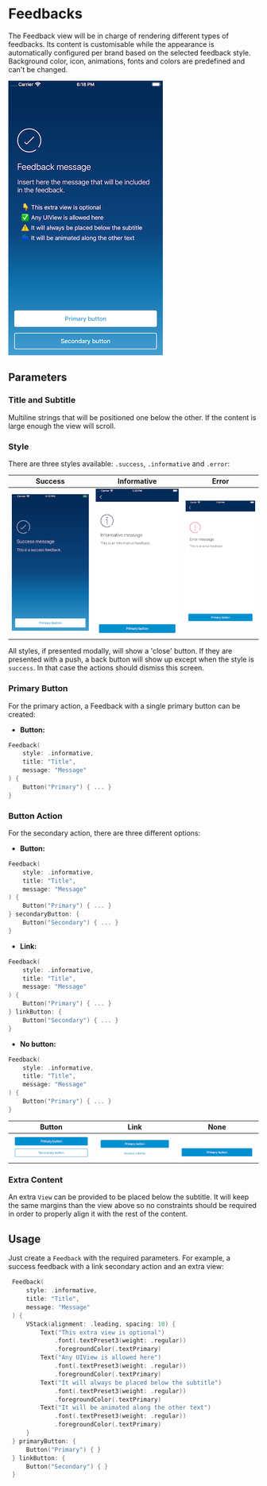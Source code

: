 #  Feedbacks

The Feedback view will be in charge of rendering different types of feedbacks. Its content is customisable while the appearance is automatically configured per brand based on the selected feedback style. Background color, icon, animations, fonts and colors are predefined and can't be changed.

![custom](./docs/images/sample.png)


## Parameters

### Title and Subtitle

Multiline strings that will be positioned one below the other. If the content is large enough the view will scroll.

### Style

There are three styles available: `.success`, `.informative` and `.error`:

| Success     | Informative     | Error     |
|-------------|-----------------|-----------|
| ![custom](./docs/images/success.png) | ![custom](./docs/images/informative.png) | ![custom](./docs/images/error.png) |

All styles, if presented modally, will show a 'close' button. If they are presented with a push, a back button will show up except when the style is `success`. In that case the actions should dismiss this screen.

### Primary Button

For the primary action, a Feedback with a single primary button can be created: 

- **Button:**
```swift
Feedback(
    style: .informative,
    title: "Title",
    message: "Message"
) {
    Button("Primary") { ... }
}
```

### Button Action

For the secondary action, there are three different options: 

- **Button:** 
```swift
Feedback(
    style: .informative,
    title: "Title",
    message: "Message"
) {
    Button("Primary") { ... }
} secondaryButton: {
    Button("Secondary") { ... }
}
```
- **Link:** 
```swift
Feedback(
    style: .informative,
    title: "Title",
    message: "Message"
) {
    Button("Primary") { ... }
} linkButton: {
    Button("Secondary") { ... }
}
```
- **No button:**
```swift
Feedback(
    style: .informative,
    title: "Title",
    message: "Message"
) {
    Button("Primary") { ... }
}
```

| Button    | Link     | None |
|-------------|-----------------|-----------|
| ![custom](./docs/images/secondary-button.png) | ![custom](./docs/images/secondary-link.png)  | ![custom](./docs/images/secondary-none.png) |

### Extra Content

An extra `View` can be provided to be placed below the subtitle. It will keep the same margins than the view above so no constraints should be required in order to properly align it with the rest of the content.

## Usage

Just create a `Feedback` with the required parameters. For example, a success feedback with a link secondary action and an extra view:

```swift
 Feedback(
     style: .informative,
     title: "Title",
     message: "Message"
 ) {
     VStack(alignment: .leading, spacing: 10) {
         Text("This extra view is optional")
             .font(.textPreset3(weight: .regular))
             .foregroundColor(.textPrimary)
         Text("Any UIView is allowed here")
             .font(.textPreset3(weight: .regular))
             .foregroundColor(.textPrimary)
         Text("It will always be placed below the subtitle")
             .font(.textPreset3(weight: .regular))
             .foregroundColor(.textPrimary)
         Text("It will be animated along the other text")
             .font(.textPreset3(weight: .regular))
             .foregroundColor(.textPrimary)
     }
 } primaryButton: {
     Button("Primary") { }
 } linkButton: {
     Button("Secondary") { }
 }
```
